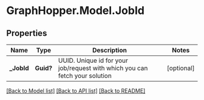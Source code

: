 # GraphHopper.Model.JobId
## Properties

Name | Type | Description | Notes
------------ | ------------- | ------------- | -------------
**_JobId** | **Guid?** | UUID. Unique id for your job/request with which you can fetch your solution | [optional] 

[[Back to Model list]](../README.md#documentation-for-models) [[Back to API list]](../README.md#documentation-for-api-endpoints) [[Back to README]](../README.md)

